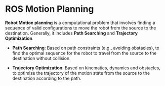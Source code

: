 # ROS Motion Planning

**Robot Motion planning** is a computational problem that involves finding a sequence of valid configurations to move the robot from the source to the destination. Generally, it includes **Path Searching** and **Trajectory Optimization**.

* **Path Searching**: Based on path constraints (e.g., avoiding obstacles), to find the optimal sequence for the robot to travel from the source to the destination without collision.

* **Trajectory Optimization**: Based on kinematics, dynamics and obstacles, to optimize the trajectory of the motion state from the source to the destination according to the path.
